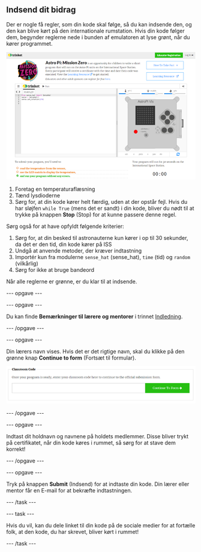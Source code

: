 ## Indsend dit bidrag

Der er nogle få regler, som din kode skal følge, så du kan indsende den, og den kan blive kørt på den internationale rumstation. Hvis din kode følger dem, begynder reglerne nede i bunden af emulatoren at lyse grønt, når du kører programmet.

![Validering](images/validation.png)

1. Foretag en temperaturaflæsning
2. Tænd lysdioderne
3. Sørg for, at din kode kører helt færdig, uden at der opstår fejl. Hvis du har sløjfen `while True` (mens det er sandt) i din kode, bliver du nødt til at trykke på knappen **Stop** (Stop) for at kunne passere denne regel.

Sørg også for at have opfyldt følgende kriterier:

1. Sørg for, at din besked til astronauterne kun kører i op til 30 sekunder, da det er den tid, din kode kører på ISS
2. Undgå at anvende metoder, der kræver indtastning
3. Importér kun fra modulerne `sense_hat` (sense_hat), `time` (tid) og `random` (vilkårlig)
4. Sørg for ikke at bruge bandeord

Når alle reglerne er grønne, er du klar til at indsende.

\--- opgave \---

\--- opgave \---

Du kan finde **Bemærkninger til lærere og mentorer** i trinnet [Indledning](https://projects.raspberrypi.org/en/projects/astro-pi-mission-zero/1).

\--- /opgave \---

\--- opgave \---

Din lærers navn vises. Hvis det er det rigtige navn, skal du klikke på den grønne knap **Continue to form** (Fortsæt til formular).

![Fortsæt til formular](images/continue-to-form.png)

\--- /opgave \---

\--- opgave \---

Indtast dit holdnavn og navnene på holdets medlemmer. Disse bliver trykt på certifikatet, når din kode køres i rummet, så sørg for at stave dem korrekt!

\--- /opgave \---

\--- opgave \---

Tryk på knappen **Submit** (Indsend) for at indtaste din kode. Din lærer eller mentor får en E-mail for at bekræfte indtastningen.

\--- /task \---

\--- task \---

Hvis du vil, kan du dele linket til din kode på de sociale medier for at fortælle folk, at den kode, du har skrevet, bliver kørt i rummet!

\--- /task \---